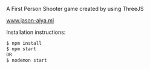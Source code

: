 A First Person Shooter game created by using ThreeJS

www.jason-aiya.ml


Installation instructions:

  ```sh
$ npm install
$ npm start
OR
$ nodemon start
```